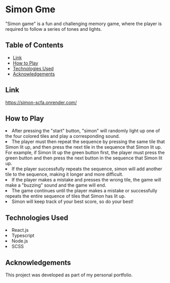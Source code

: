 <h1>Simon Gme</h1> 

"Simon game" is a fun and challenging memory game, where the player is required to follow a series of tones and lights.


<h2>Table of Contents</h2>

- [Link](#link)
- [How to Play](#how-to-play)
- [Technologies Used](#technologies-used)
- [Acknowledgements](#acknowledgements)

## Link

https://simon-scfa.onrender.com/

## How to Play

<li>After pressing the "start" button, "simon" will randomly light up one of the four colored tiles and play a corresponding sound.</li>
<li>The player must then repeat the sequence by pressing the same tile that Simon lit up, and then press the next tile in the sequence that Simon lit up. For example, if Simon lit up the green button first, the player must press the green button and then press the next button in the sequence that Simon lit up.</li>
<li>If the player successfully repeats the sequence, simon will add another tile to the sequence, making it longer and more difficult.</li>
<li>If the player makes a mistake and presses the wrong tile, the game will make a "buzzing" sound and the game will end.</li>
<li>The game continues until the player makes a mistake or successfully repeats the entire sequence of tiles that Simon has lit up.</li>
<li>Simon will keep track of your best score, so do your best!</li>

## Technologies Used

<li>React.js</li>
<li>Typescript</li>
<li>Node.js</li>
<li>SCSS</li>

## Acknowledgements

This project was developed as part of my personal portfolio. <br>
